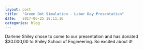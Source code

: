 ```yaml
---
layout: post
title:  "Green Dot Simulation - Labor Day Presentation"
date:   2017-06-25 18:11:16
categories: blog
---
```


Darlene Shiley chose to come to our presentation and has donated $30.000,00 to Shiley School of Engineering. So excited about it!
